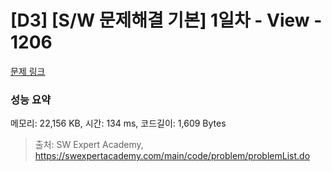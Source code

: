 # [D3] [S/W 문제해결 기본] 1일차 - View - 1206 

[문제 링크](https://swexpertacademy.com/main/code/problem/problemDetail.do?contestProbId=AV134DPqAA8CFAYh) 

### 성능 요약

메모리: 22,156 KB, 시간: 134 ms, 코드길이: 1,609 Bytes



> 출처: SW Expert Academy, https://swexpertacademy.com/main/code/problem/problemList.do